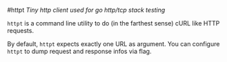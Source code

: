 #httpt
*Tiny http client used for go http/tcp stack testing*

`httpt` is a command line utility to do (in the farthest sense) cURL like
HTTP requests.

By default, `httpt` expects exactly one URL as argument.
You can configure `httpt` to dump request and response infos via flag.

